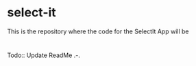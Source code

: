 # select-it

This is the repository where the code for the SelectIt App will be
#
Todo:: Update ReadMe .-.

